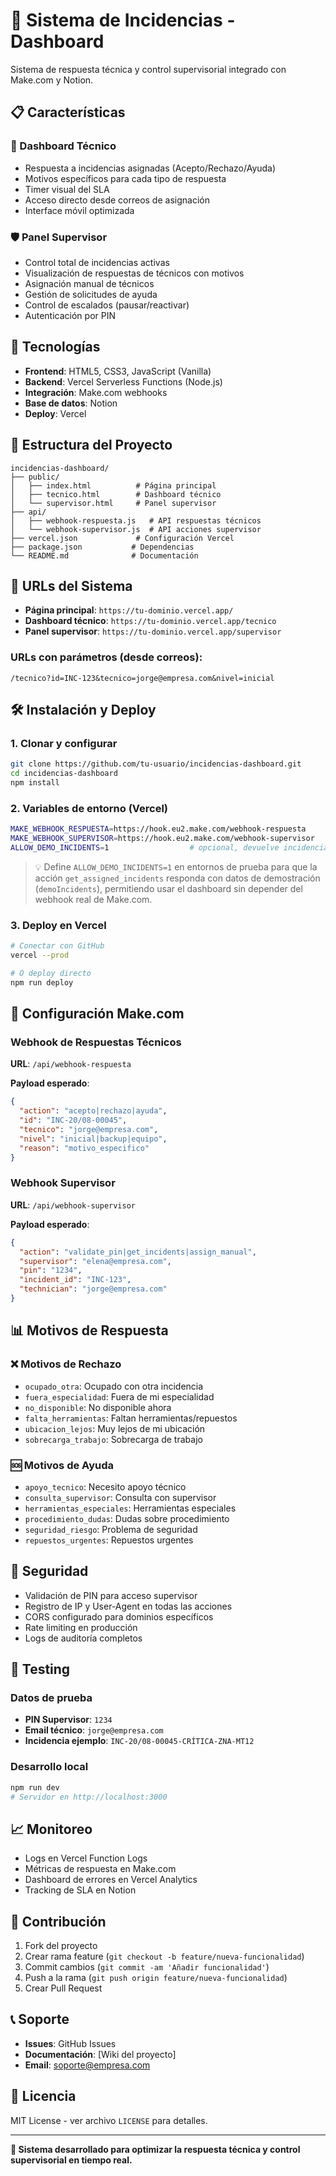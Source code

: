 # 🎯 Sistema de Incidencias - Dashboard

Sistema de respuesta técnica y control supervisorial integrado con Make.com y Notion.

## 📋 Características

### 🔧 Dashboard Técnico
- Respuesta a incidencias asignadas (Acepto/Rechazo/Ayuda)
- Motivos específicos para cada tipo de respuesta
- Timer visual del SLA
- Acceso directo desde correos de asignación
- Interface móvil optimizada

### 🛡️ Panel Supervisor
- Control total de incidencias activas
- Visualización de respuestas de técnicos con motivos
- Asignación manual de técnicos
- Gestión de solicitudes de ayuda
- Control de escalados (pausar/reactivar)
- Autenticación por PIN

## 🚀 Tecnologías

- **Frontend**: HTML5, CSS3, JavaScript (Vanilla)
- **Backend**: Vercel Serverless Functions (Node.js)
- **Integración**: Make.com webhooks
- **Base de datos**: Notion
- **Deploy**: Vercel

## 📁 Estructura del Proyecto

```
incidencias-dashboard/
├── public/
│   ├── index.html          # Página principal
│   ├── tecnico.html        # Dashboard técnico
│   └── supervisor.html     # Panel supervisor
├── api/
│   ├── webhook-respuesta.js   # API respuestas técnicos
│   └── webhook-supervisor.js  # API acciones supervisor
├── vercel.json             # Configuración Vercel
├── package.json           # Dependencias
└── README.md              # Documentación
```

## 🔗 URLs del Sistema

- **Página principal**: `https://tu-dominio.vercel.app/`
- **Dashboard técnico**: `https://tu-dominio.vercel.app/tecnico`
- **Panel supervisor**: `https://tu-dominio.vercel.app/supervisor`

### URLs con parámetros (desde correos):
```
/tecnico?id=INC-123&tecnico=jorge@empresa.com&nivel=inicial
```

## 🛠️ Instalación y Deploy

### 1. Clonar y configurar
```bash
git clone https://github.com/tu-usuario/incidencias-dashboard.git
cd incidencias-dashboard
npm install
```

### 2. Variables de entorno (Vercel)
```bash
MAKE_WEBHOOK_RESPUESTA=https://hook.eu2.make.com/webhook-respuesta
MAKE_WEBHOOK_SUPERVISOR=https://hook.eu2.make.com/webhook-supervisor
ALLOW_DEMO_INCIDENTS=1                  # opcional, devuelve incidencias de ejemplo
```
> 💡 Define `ALLOW_DEMO_INCIDENTS=1` en entornos de prueba para que la acción `get_assigned_incidents` responda con datos de demostración (`demoIncidents`), permitiendo usar el dashboard sin depender del webhook real de Make.com.

### 3. Deploy en Vercel
```bash
# Conectar con GitHub
vercel --prod

# O deploy directo
npm run deploy
```

## 🔧 Configuración Make.com

### Webhook de Respuestas Técnicos
**URL**: `/api/webhook-respuesta`

**Payload esperado**:
```json
{
  "action": "acepto|rechazo|ayuda",
  "id": "INC-20/08-00045",
  "tecnico": "jorge@empresa.com",
  "nivel": "inicial|backup|equipo",
  "reason": "motivo_especifico"
}
```

### Webhook Supervisor
**URL**: `/api/webhook-supervisor`

**Payload esperado**:
```json
{
  "action": "validate_pin|get_incidents|assign_manual",
  "supervisor": "elena@empresa.com",
  "pin": "1234",
  "incident_id": "INC-123",
  "technician": "jorge@empresa.com"
}
```

## 📊 Motivos de Respuesta

### ❌ Motivos de Rechazo
- `ocupado_otra`: Ocupado con otra incidencia
- `fuera_especialidad`: Fuera de mi especialidad
- `no_disponible`: No disponible ahora
- `falta_herramientas`: Faltan herramientas/repuestos
- `ubicacion_lejos`: Muy lejos de mi ubicación
- `sobrecarga_trabajo`: Sobrecarga de trabajo

### 🆘 Motivos de Ayuda
- `apoyo_tecnico`: Necesito apoyo técnico
- `consulta_supervisor`: Consulta con supervisor
- `herramientas_especiales`: Herramientas especiales
- `procedimiento_dudas`: Dudas sobre procedimiento
- `seguridad_riesgo`: Problema de seguridad
- `repuestos_urgentes`: Repuestos urgentes

## 🔐 Seguridad

- Validación de PIN para acceso supervisor
- Registro de IP y User-Agent en todas las acciones
- CORS configurado para dominios específicos
- Rate limiting en producción
- Logs de auditoría completos

## 🧪 Testing

### Datos de prueba
- **PIN Supervisor**: `1234`
- **Email técnico**: `jorge@empresa.com`
- **Incidencia ejemplo**: `INC-20/08-00045-CRÍTICA-ZNA-MT12`

### Desarrollo local
```bash
npm run dev
# Servidor en http://localhost:3000
```

## 📈 Monitoreo

- Logs en Vercel Function Logs
- Métricas de respuesta en Make.com
- Dashboard de errores en Vercel Analytics
- Tracking de SLA en Notion

## 🤝 Contribución

1. Fork del proyecto
2. Crear rama feature (`git checkout -b feature/nueva-funcionalidad`)
3. Commit cambios (`git commit -am 'Añadir funcionalidad'`)
4. Push a la rama (`git push origin feature/nueva-funcionalidad`)
5. Crear Pull Request

## 📞 Soporte

- **Issues**: GitHub Issues
- **Documentación**: [Wiki del proyecto]
- **Email**: soporte@empresa.com

## 📄 Licencia

MIT License - ver archivo `LICENSE` para detalles.

---

**🎯 Sistema desarrollado para optimizar la respuesta técnica y control supervisorial en tiempo real.**
